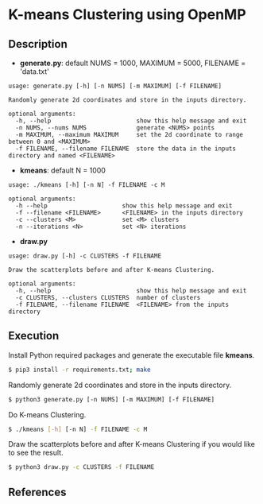 # K-means Clustering using OpenMP

## Description
- **generate.py**: default NUMS = 1000, MAXIMUM = 5000, FILENAME = 'data.txt' 
```console
usage: generate.py [-h] [-n NUMS] [-m MAXIMUM] [-f FILENAME]

Randomly generate 2d coordinates and store in the inputs directory.

optional arguments:
  -h, --help                        show this help message and exit
  -n NUMS, --nums NUMS              generate <NUMS> points
  -m MAXIMUM, --maximum MAXIMUM     set the 2d coordinate to range between 0 and <MAXIMUM>
  -f FILENAME, --filename FILENAME  store the data in the inputs directory and named <FILENAME>
```

- **kmeans**: default N = 1000
```console
usage: ./kmeans [-h] [-n N] -f FILENAME -c M

optional arguments:
  -h --help                     show this help message and exit
  -f --filename <FILENAME>      <FILENAME> in the inputs directory
  -c --clusters <M>             set <M> clusters
  -n --iterations <N>           set <N> iterations
```

- **draw.py**
```console
usage: draw.py [-h] -c CLUSTERS -f FILENAME

Draw the scatterplots before and after K-means Clustering.

optional arguments:
  -h, --help                        show this help message and exit
  -c CLUSTERS, --clusters CLUSTERS  number of clusters
  -f FILENAME, --filename FILENAME  <FILENAME> from the inputs directory
```

## Execution
Install Python required packages and generate the executable file **kmeans**.
```bash
$ pip3 install -r requirements.txt; make 
```

Randomly generate 2d coordinates and store in the inputs directory.
```bash
$ python3 generate.py [-n NUMS] [-m MAXIMUM] [-f FILENAME]
```

Do K-means Clustering.
```bash
$ ./kmeans [-h] [-n N] -f FILENAME -c M
```

Draw the scatterplots before and after K-means Clustering if you would like to see the result.
```bash
$ python3 draw.py -c CLUSTERS -f FILENAME
```

## References
